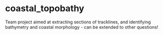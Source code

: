 # coastal_topobathy
Team project aimed at extracting sections of tracklines, and identifying bathymetry and coastal morphology - can be extended to other questions!
